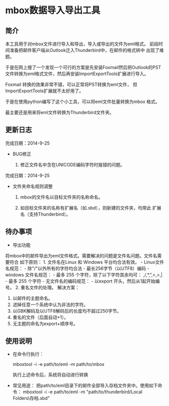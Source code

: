 
mbox数据导入导出工具
====

简介
-------

本工具用于对mbox文件进行导入和导出，导入或导出的文件为eml格式。
前段时间准备把邮件客户端从Outlook迁入Thunderbird中，在邮件的格式转中
出现了难题。

于是在网上搜了一个发现一个可行的方案是先安装Foxmail然后把Outlook的PST
文件转换为eml格式文件，然后再安装ImportExportTools扩展进行导入。

Foxmail 转换的效果非常不错，可以正常将PST转换为eml文件，
但ImportExportTools扩展就不太好用了。

于是在使用python编写了这个小工具，可以将eml文件批量转换为mbox 格式。

最主要还是用来将eml文件转换为Thunderbird文件夹。

更新日志
----

完成日期：2014-9-25
* BUG修正

	1. 修正文件名中含在UNICODE编码字符时报错的问题。

完成日期：2014-9-25

* 文件夹命名规则调整

	1. mbox的文件名以目标文件夹的名称命名。
	   
	2. 如目标文件夹的名称有扩展名（如.sbd），则新建的文件夹，均带此
	扩展名（支持Thunderbird）。
	
待办事项
-----
* 导出功能

将mbox中的邮件导出为eml文件格式。需要解决的问题是文件名问题。文件名需要符合
如下原则：
	1. 文件名在Linux 和 Windows 平台均合法有效。
	   - Linux文件名规范：
		 - 除"/"以外所有的字符均合法
		 - 最长256字节（以UTF8）编码
	   - windows 文件名规范：
		 - 最多 255 个字符，除了以下字符其余均可： \,/,*,”,<,>,|
		 - 最多 255 个字符
	   - 无文件名的编码规范：
	     - 以export 开头，然后从1起开始编号。
	2. 重名文件的处理。
解决方案：

1. 以邮件的主题命名。
2. 滤掉任意一个系统中认为非法的字符。
3. 以GBK解码及以UTF8解码后的长度均不超过250字节。
4. 重名的文件（后面自动+1）。
5. 无主题的命名为export+顺序号。




使用说明
-----

* 在命令行执行：

	mboxtool -i -e path/to/eml -m path/to/mbox

	执行上述命令后，系统将自动进行转换
* 常见用途：
把path/to/eml目录下的邮件全部导入存档文件夹中。使用如下命令：
	mboxtool -i -e path/to/eml -m "path/to/thunderbird/Local Folders\存档.sbd"
